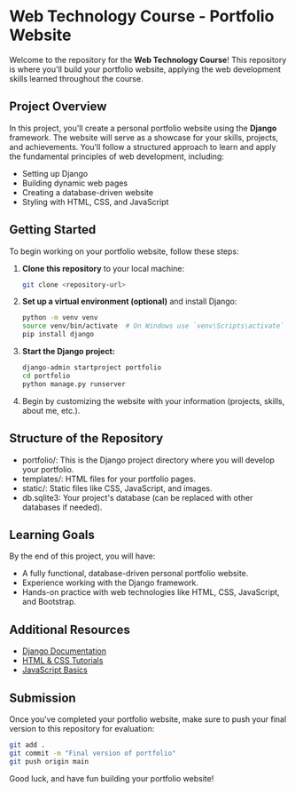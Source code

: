 # Web Technology Course - Portfolio Website

Welcome to the repository for the **Web Technology Course**! This repository is where you'll build your portfolio website, applying the web development skills learned throughout the course.

## Project Overview

In this project, you'll create a personal portfolio website using the **Django** framework. The website will serve as a showcase for your skills, projects, and achievements. You'll follow a structured approach to learn and apply the fundamental principles of web development, including:

- Setting up Django
- Building dynamic web pages
- Creating a database-driven website
- Styling with HTML, CSS, and JavaScript

## Getting Started

To begin working on your portfolio website, follow these steps:

1. **Clone this repository** to your local machine:
   ```bash
   git clone <repository-url>
2. **Set up a virtual environment (optional)** and install Django:
    ```bash
    python -m venv venv
    source venv/bin/activate  # On Windows use `venv\Scripts\activate`
    pip install django
3. **Start the Django project:**
    ```bash
    django-admin startproject portfolio
    cd portfolio
    python manage.py runserver
4. Begin by customizing the website with your information (projects, skills, about me, etc.).

## Structure of the Repository
- portfolio/: This is the Django project directory where you will develop your portfolio.
- templates/: HTML files for your portfolio pages.
- static/: Static files like CSS, JavaScript, and images.
- db.sqlite3: Your project's database (can be replaced with other databases if needed).

## Learning Goals
By the end of this project, you will have:
- A fully functional, database-driven personal portfolio website.
- Experience working with the Django framework.
- Hands-on practice with web technologies like HTML, CSS, JavaScript, and Bootstrap.

## Additional Resources
- [Django Documentation](https://docs.djangoproject.com/en/stable/)
- [HTML & CSS Tutorials](https://www.w3schools.com/)
- [JavaScript Basics](https://developer.mozilla.org/en-US/docs/Web/JavaScript/Guide)

## Submission
Once you've completed your portfolio website, make sure to push your final version to this repository for evaluation:

```bash
git add .
git commit -m "Final version of portfolio"
git push origin main
```
Good luck, and have fun building your portfolio website!